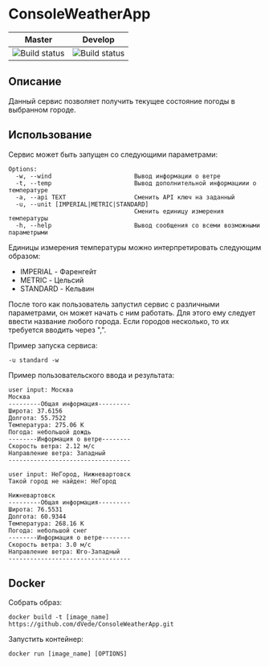 # ConsoleWeatherApp

| Master        | Develop       |
|:-------------:|:-------------:|
| ![Build status](https://github.com/dVede/ConsoleWeatherApp/actions/workflows/weather.yml/badge.svg?branch=master)| ![Build status](https://github.com/dVede/ConsoleWeatherApp/actions/workflows/weather.yml/badge.svg?branch=develop) |
##  Описание
Данный сервис позволяет получить текущее состояние погоды в выбранном городе.
## Использование
Сервис может быть запущен со следующими параметрами:
```
Options:
  -w, --wind                       Вывод информации о ветре
  -t, --temp                       Вывод дополнительной информациии о температуре
  -a, --api TEXT                   Сменить API ключ на заданный
  -u, --unit [IMPERIAL|METRIC|STANDARD]
                                   Сменить единицу измерения температуры
  -h, --help                       Вывод сообщения со всеми возможными параметрыми
```
Единицы измерения температуры можно интерпретировать следующим образом:
* IMPERIAL - Фаренгейт
* METRIC - Цельсий
* STANDARD - Кельвин

После того как пользователь запустил сервис с различными параметрами, он может начать с ним работать.
Для этого ему следует ввести название любого города. Если городов несколько, то их требуется вводить
через ",".

Пример запуска сервиса:
```
-u standard -w
```
Пример пользовательского ввода и результата:
```
user input: Москва
Москва
---------Общая информация---------
Широта: 37.6156
Долгота: 55.7522
Температура: 275.06 K
Погода: небольшой дождь
--------Информация о ветре--------
Скорость ветра: 2.12 м/c
Направление ветра: Западный
----------------------------------

user input: НеГород, Нижневартовск
Такой город не найден: НеГород

Нижневартовск
---------Общая информация---------
Широта: 76.5531
Долгота: 60.9344
Температура: 268.16 K
Погода: небольшой снег
--------Информация о ветре--------
Скорость ветра: 3.0 м/c
Направление ветра: Юго-Западный
----------------------------------
```
## Docker
Собрать образ:
```
docker build -t [image_name] https://github.com/dVede/ConsoleWeatherApp.git
```
Запустить контейнер:
```
docker run [image_name] [OPTIONS]
```